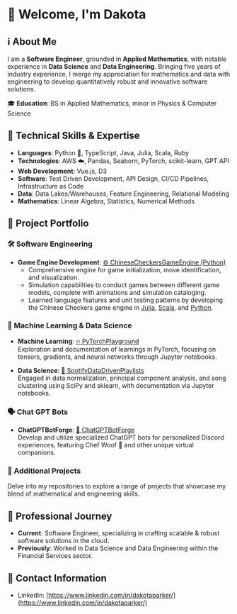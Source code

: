 # 🙌 Welcome, I'm Dakota

## ℹ️ About Me
I am a **Software Engineer**, grounded in **Applied Mathematics**, with notable experience in **Data Science** and **Data Engineering**. Bringing five years of industry experience, I merge my appreciation for mathematics and data with engineering to develop quantitatively robust and innovative software solutions.

🎓 **Education**: BS in Applied Mathematics, minor in Physics & Computer Science

## 🧠 Technical Skills & Expertise

- **Languages**: Python 🐍, TypeScript, Java, Julia, Scala, Ruby
- **Technologies**: AWS ☁️, Pandas, Seaborn, PyTorch, scikit-learn, GPT API
- **Web Development**: Vue.js, D3
- **Software**: Test Driven Development, API Design, CI/CD Pipelines, Infrastructure as Code
- **Data**: Data Lakes/Warehouses, Feature Engineering, Relational Modeling
- **Mathematics**: Linear Algebra, Statistics, Numerical Methods

## 📂 Project Portfolio

### 🛠️ Software Engineering

- **Game Engine Development**: [⚙️ ChineseCheckersGameEngine (Python)](https://github.com/dakotacolorado/ChineseCheckersGameEngine)
  - Comprehensive engine for game initialization, move identification, and visualization.
  - Simulation capabilities to conduct games between different game models, complete with animations and simulation cataloging.
  - Learned language features and unit testing patterns by developing the Chinese Checkers game engine in [Julia](https://github.com/dakotacolorado/ChineseCheckersGameJulia), [Scala](https://github.com/dakotacolorado/ChineseCheckersGameScala), and [Python](https://github.com/dakotacolorado/ChineseCheckersGameEngine).

  
### 🔎 Machine Learning & Data Science

- **Machine Learning**: [🔥 PyTorchPlayground](https://github.com/dakotacolorado/PyTorchPlayground)  
  Exploration and documentation of learnings in PyTorch, focusing on tensors, gradients, and neural networks through Jupyter notebooks.

- **Data Science**: [🎵 SpotifyDataDrivenPlaylists](https://github.com/dakotacolorado/SpotifyDataDrivenPlaylists)  
  Engaged in data normalization, principal component analysis, and song clustering using SciPy and sklearn, with documentation via Jupyter notebooks.

### 🗣️ Chat GPT Bots

- **ChatGPTBotForge**: [🤖 ChatGPTBotForge](https://github.com/dakotacolorado/ChatGPTBotForge)  
  Develop and utilize specialized ChatGPT bots for personalized Discord experiences, featuring Chef Woof 🍗 and other unique virtual companions.

### 🎲 Additional Projects

Delve into my repositories to explore a range of projects that showcase my blend of mathematical and engineering skills.

## 🏢 Professional Journey

- **Current**: Software Engineer, specializing in crafting scalable & robust software solutions in the cloud.
- **Previously**: Worked in Data Science and Data Engineering within the Financial Services sector.

## 📧 Contact Information

- LinkedIn: [https://www.linkedin.com/in/dakotaparker/](https://www.linkedin.com/in/dakotaparker/)
